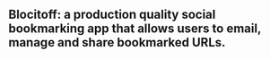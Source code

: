 ## Blocitoff: a production quality social bookmarking app that allows users to email, manage and share bookmarked URLs.
